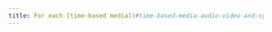 ```yaml
---
title: For each [time-based media](#time-based-media-audio-video-and-synchronised) that has a [synchronised caption](#synchronised-captions-media-object) or [audio description](#synchronised-audio-description-time-based-media) track, are the control features for these alternatives presented at the same level as the [main features](#main-features-of-a-time-based-media-player)?
---
```

